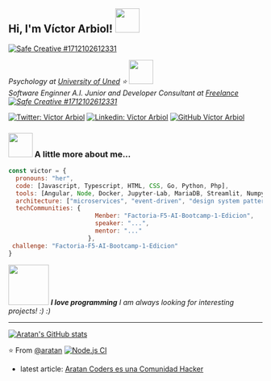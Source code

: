 <h2> Hi, I'm Víctor Arbiol! 
    <img src="https://avatars.githubusercontent.com/u/110029154?s=200&v=4" width="48">
</h2>

<a href="https://www.safecreative.org/user/1712102612331" ><img src="https://resources.safecreative.org/user/1712102612331/label/standard-male-150" style="border:0;" alt="Safe Creative #1712102612331"/></a>
<p>
    <em>Psychology at 
        <a href="http://www.uned.es">University of Uned</a>
⭐️ <img src="https://www.uned.es/universidad/dam/jcr:af0f55f6-12b6-4513-bf6f-f2088c96fdb7/af0f55f6-12b6-4513-bf6f-f2088c96fdb7" width="48" > 
</br>
Software Enginner A.I. Junior and Developer Consultant at 
    <a href="https://aratancoders.blockchain">Freelance </a>
        <a href="https://www.safecreative.org/user/1712102612331" ><img src="https://resources.safecreative.org/user/1712102612331/label/qrcode2-150" style="border:0;" alt="Safe Creative #1712102612331"/></a> 
    </em>
</p>

[![Twitter: Víctor Arbiol](https://img.shields.io/twitter/follow/systemdevelope5?style=social)](https://twitter.com/systemdevelope5)
[![Linkedin: Víctor Arbiol](https://img.shields.io/badge/victorarbiol?style=flat-square&logo=Linkedin&logoColor=white&link=https://www.linkedin.com/in/victorarbiol/)](https://www.linkedin.com/in/victorarbiol/)
[![GitHub Víctor Arbiol](https://img.shields.io/github/followers/aratan?label=follow&style=social)](https://github.com/aratan)


### <img src="https://cdn.dribbble.com/users/510430/screenshots/6749707/programar.gif" width="48"> A little more about me...  

```javascript
const victor = {
  pronouns: "her",
  code: [Javascript, Typescript, HTML, CSS, Go, Python, Php],
  tools: [Angular, Node, Docker, Jupyter-Lab, MariaDB, Streamlit, Numpy, Pandas, Matplotlib, Scikit-learn, Web3],
  architecture: ["microservices", "event-driven", "design system pattern", "blockchain"],
  techCommunities: {
                        Menber: "Factoria-F5-AI-Bootcamp-1-Edicion",
                        speaker: "...",
                        mentor: "..."
                      },
 challenge: "Factoria-F5-AI-Bootcamp-1-Edicion"
}
```

<img src="https://media.giphy.com/media/LnQjpWaON8nhr21vNW/giphy.gif" width="80"> <em>
<b>I love programming</b> I am always looking for interesting projects! :)</b> :)</em>

---
[![Aratan's GitHub stats](https://github-readme-stats.vercel.app/api?username=aratan)](https://github.com/aratan/github-readme-stats)

⭐️ From [@aratan](https://github.com/aratan) [![Node.js CI](https://github.com/aratan/aratan/actions/workflows/node.js.yml/badge.svg)](https://github.com/aratan/aratan/actions/workflows/node.js.yml)

- latest article: [Aratan Coders es una Comunidad Hacker](https://www.youtube.com/watch?v=Xjenv7unOYk)
